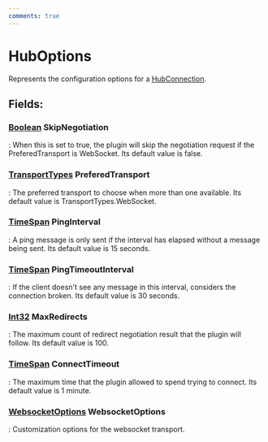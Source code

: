 ```yaml
---
comments: true
---
```

# HubOptions

Represents the configuration options for a [HubConnection](HubConnection.md). 

## **Fields**:
### **[Boolean](https://learn.microsoft.com/en-us/dotnet/api/System.Boolean) SkipNegotiation**
: When this is set to true, the plugin will skip the negotiation request if the PreferedTransport is WebSocket. Its default value is false. 
### **[TransportTypes](TransportTypes.md) PreferedTransport**
: The preferred transport to choose when more than one available. Its default value is TransportTypes.WebSocket. 
### **[TimeSpan](https://learn.microsoft.com/en-us/dotnet/api/System.TimeSpan) PingInterval**
: A ping message is only sent if the interval has elapsed without a message being sent. Its default value is 15 seconds. 
### **[TimeSpan](https://learn.microsoft.com/en-us/dotnet/api/System.TimeSpan) PingTimeoutInterval**
: If the client doesn't see any message in this interval, considers the connection broken. Its default value is 30 seconds. 
### **[Int32](https://learn.microsoft.com/en-us/dotnet/api/System.Int32) MaxRedirects**
: The maximum count of redirect negotiation result that the plugin will follow. Its default value is 100. 
### **[TimeSpan](https://learn.microsoft.com/en-us/dotnet/api/System.TimeSpan) ConnectTimeout**
: The maximum time that the plugin allowed to spend trying to connect. Its default value is 1 minute. 
### **[WebsocketOptions](WebsocketOptions.md) WebsocketOptions**
: Customization options for the websocket transport. 